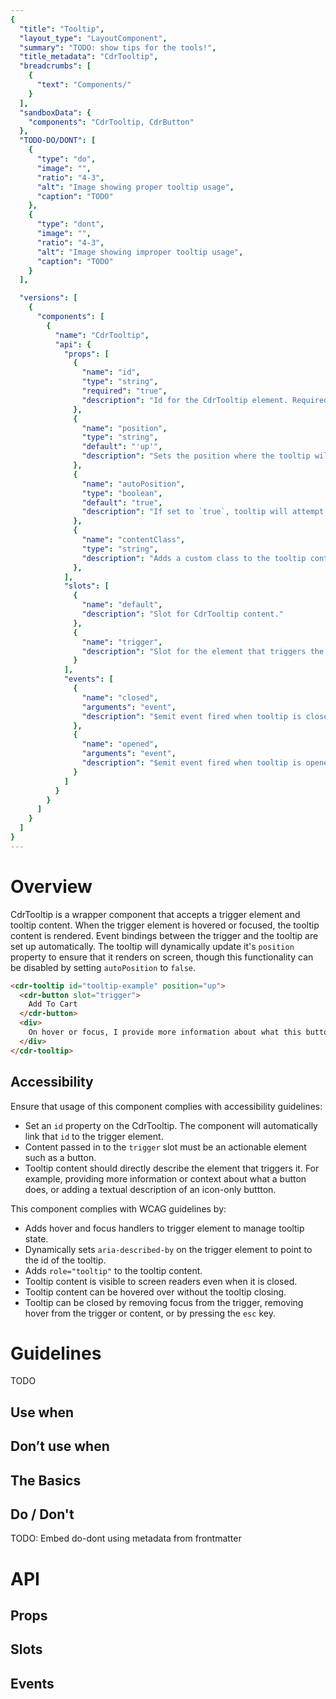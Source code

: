 ```yaml
---
{
  "title": "Tooltip",
  "layout_type": "LayoutComponent",
  "summary": "TODO: show tips for the tools!",
  "title_metadata": "CdrTooltip",
  "breadcrumbs": [
    {
      "text": "Components/"
    }
  ],
  "sandboxData": {
    "components": "CdrTooltip, CdrButton"
  },
  "TODO-DO/DONT": [
    {
      "type": "do",
      "image": "",
      "ratio": "4-3",
      "alt": "Image showing proper tooltip usage",
      "caption": "TODO"
    },
    {
      "type": "dont",
      "image": "",
      "ratio": "4-3",
      "alt": "Image showing improper tooltip usage",
      "caption": "TODO"
    }
  ],

  "versions": [
    {
      "components": [
        {
          "name": "CdrTooltip",
          "api": {
            "props": [
              {
                "name": "id",
                "type": "string",
                "required": "true",
                "description": "Id for the CdrTooltip element. Required for accessibility."
              },
              {
                "name": "position",
                "type": "string",
                "default": "'up'",
                "description": "Sets the position where the tooltip will render relative to the trigger element. Possible values: 'up' | 'down' | 'left' | 'right'"
              },
              {
                "name": "autoPosition",
                "type": "boolean",
                "default": "true",
                "description": "If set to `true`, tooltip will attempt to dynamically set it's position to ensure it renders within the visible browser window. If `false` the tooltip will always render in the provided `position`."
              },
              {
                "name": "contentClass",
                "type": "string",
                "description": "Adds a custom class to the tooltip content wrapper. Allows for overriding it's size, styling, etc."
              },
            ],
            "slots": [
              {
                "name": "default",
                "description": "Slot for CdrTooltip content."
              },
              {
                "name": "trigger",
                "description": "Slot for the element that triggers the tooltip. Element should be a button and must be the first and only child of this slot. Event handlers are bound to this element automatically."
              }
            ],
            "events": [
              {
                "name": "closed",
                "arguments": "event",
                "description": "$emit event fired when tooltip is closed."
              },
              {
                "name": "opened",
                "arguments": "event",
                "description": "$emit event fired when tooltip is opened."
              }
            ]
          }
        }
      ]
    }
  ]
}
---
```


<cdr-doc-table-of-contents-shell >

# Overview

CdrTooltip is a wrapper component that accepts a trigger element and tooltip content. When the trigger element is hovered or focused, the tooltip content is rendered. Event bindings between the trigger and the tooltip are set up automatically. The tooltip will dynamically update it's `position` property to ensure that it renders on screen, though this functionality can be disabled by setting `autoPosition` to `false`.

<cdr-doc-example-code-pair repository-href="/src/components/CdrTooltip"
:sandbox-data="$page.frontmatter.sandboxData" >

```html
<cdr-tooltip id="tooltip-example" position="up">
  <cdr-button slot="trigger">
    Add To Cart
  </cdr-button>
  <div>
    On hover or focus, I provide more information about what this button does
  </div>
</cdr-tooltip>
```
</cdr-doc-example-code-pair>

## Accessibility

Ensure that usage of this component complies with accessibility guidelines:

- Set an `id` property on the CdrTooltip. The component will automatically link that `id` to the trigger element.
- Content passed in to the `trigger` slot must be an actionable element such as a button.
- Tooltip content should directly describe the element that triggers it. For example, providing more information or context about what a button does, or adding a textual description of an icon-only buttton.

This component complies with WCAG guidelines by:

- Adds hover and focus handlers to trigger element to manage tooltip state.
- Dynamically sets `aria-described-by` on the trigger element to point to the id of the tooltip.
- Adds `role="tooltip"` to the tooltip content.
- Tooltip content is visible to screen readers even when it is closed.
- Tooltip content can be hovered over without the tooltip closing.
- Tooltip can be closed by removing focus from the trigger, removing hover from the trigger or content, or by pressing the `esc` key.

# Guidelines

TODO

## Use when

## Don’t use when

## The Basics

## Do / Don't

TODO: Embed do-dont using metadata from frontmatter

<!-- <do-dont :examples="$page.frontmatter.DATAKEY" /> -->

# API

## Props

<cdr-doc-api type="prop" :api-data="$page.frontmatter.versions[0].components[0].api.props" />

## Slots

<cdr-doc-api type="slot" :api-data="$page.frontmatter.versions[0].components[0].api.slots" />

## Events

<cdr-doc-api type="slot" :api-data="$page.frontmatter.versions[0].components[0].api.events" :slots-getting-started-link="false" />

</cdr-doc-table-of-contents-shell>
